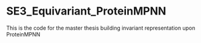 # SE3_Equivariant_ProteinMPNN
This is the code for the master thesis building invariant representation upon ProteinMPNN
